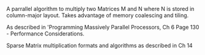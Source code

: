 A parrallel algorithm to multiply two Matrices M and N where N is stored in column-major layout. Takes advantage of memory coalescing and tiling.


As described in 'Programming Massively Parallel Processors, Ch 6 Page 130 - Performance Considerations.


Sparse Matrix multiplication formats and algorithms as described in Ch 14
